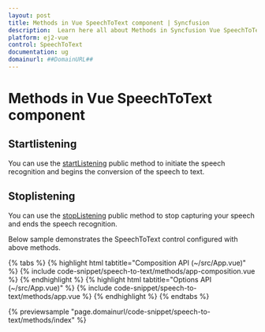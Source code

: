 ```yaml
---
layout: post
title: Methods in Vue SpeechToText component | Syncfusion
description:  Learn here all about Methods in Syncfusion Vue SpeechToText component of Syncfusion Essential JS 2 and more.
platform: ej2-vue
control: SpeechToText
documentation: ug
domainurl: ##DomainURL##
---
```


# Methods in Vue SpeechToText component

## Startlistening

You can use the [startListening](../api/speech-to-text#startListening) public method to initiate the speech recognition and begins the conversion of the speech to text.

## Stoplistening

You can use the [stopListening](../api/speech-to-text#stopListening) public method to stop capturing your speech and ends the speech recognition.

Below sample demonstrates the SpeechToText control configured with above methods.

{% tabs %}
{% highlight html tabtitle="Composition API (~/src/App.vue)" %}
{% include code-snippet/speech-to-text/methods/app-composition.vue %}
{% endhighlight %}
{% highlight html tabtitle="Options API (~/src/App.vue)" %}
{% include code-snippet/speech-to-text/methods/app.vue %}
{% endhighlight %}
{% endtabs %}

{% previewsample "page.domainurl/code-snippet/speech-to-text/methods/index" %}
